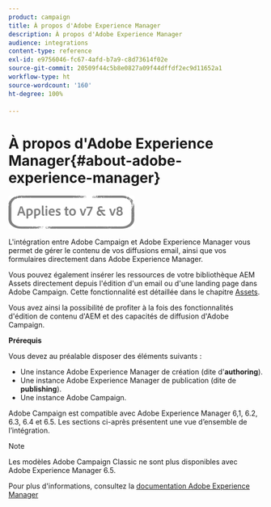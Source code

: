 ```yaml
---
product: campaign
title: À propos d'Adobe Experience Manager
description: À propos d'Adobe Experience Manager
audience: integrations
content-type: reference
exl-id: e9756046-fc67-4afd-b7a9-c8d73614f02e
source-git-commit: 20509f44c5b8e0827a09f44dffdf2ec9d11652a1
workflow-type: ht
source-wordcount: '160'
ht-degree: 100%

---
```


# À propos d&#39;Adobe Experience Manager{#about-adobe-experience-manager}

![](../../assets/common.svg)

L&#39;intégration entre Adobe Campaign et Adobe Experience Manager vous permet de gérer le contenu de vos diffusions email, ainsi que vos formulaires directement dans Adobe Experience Manager.

Vous pouvez également insérer les ressources de votre bibliothèque AEM Assets directement depuis l&#39;édition d&#39;un email ou d&#39;une landing page dans Adobe Campaign. Cette fonctionnalité est détaillée dans le chapitre [Assets](../../integrations/using/sharing-assets-with-adobe-experience-cloud.md).

Vous avez ainsi la possibilité de profiter à la fois des fonctionnalités d&#39;édition de contenu d&#39;AEM et des capacités de diffusion d&#39;Adobe Campaign.

**Prérequis**

Vous devez au préalable disposer des éléments suivants :

* Une instance Adobe Experience Manager de création (dite d&#39;**authoring**).
* Une instance Adobe Experience Manager de publication (dite de **publishing**).
* Une instance Adobe Campaign.

Adobe Campaign est compatible avec Adobe Experience Manager 6,1, 6.2, 6.3, 6.4 et 6.5. Les sections ci-après présentent une vue d’ensemble de l’intégration.

>[!NOTE]
>
>Les modèles Adobe Campaign Classic ne sont plus disponibles avec Adobe Experience Manager 6.5.

Pour plus d&#39;informations, consultez la [documentation Adobe Experience Manager](https://experienceleague.adobe.com/docs/experience-manager-65/classic-ui/campaign/classic-personalization-ac-campaign.html?lang=fr)
